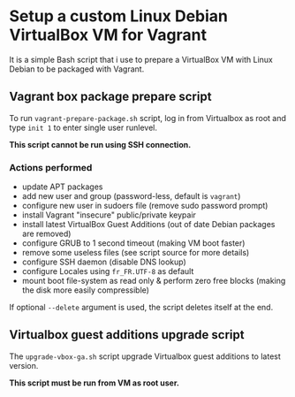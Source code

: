 # Setup a custom Linux Debian VirtualBox VM for Vagrant

It is a simple Bash script that i use to prepare a VirtualBox VM with Linux Debian to be packaged with Vagrant.

## Vagrant box package prepare script

To run `vagrant-prepare-package.sh` script, log in from Virtualbox as root and type `init 1` to enter single user runlevel.

__This script cannot be run using SSH connection.__

### Actions performed

* update APT packages
* add new user and group (password-less, default is `vagrant`)
* configure new user in sudoers file (remove sudo password prompt)
* install Vagrant "insecure" public/private keypair
* install latest VirtualBox Guest Additions (out of date Debian packages are removed)
* configure GRUB to 1 second timeout (making VM boot faster)
* remove some useless files (see script source for more details)
* configure SSH daemon (disable DNS lookup)
* configure Locales using `fr_FR.UTF-8` as default
* mount boot file-system as read only & perform zero free blocks (making the disk more easily compressible)

If optional `--delete` argument is used, the script deletes itself at the end.

## Virtualbox guest additions upgrade script

The `upgrade-vbox-ga.sh` script upgrade Virtualbox guest additions to latest version.

__This script must be run from VM as root user.__
